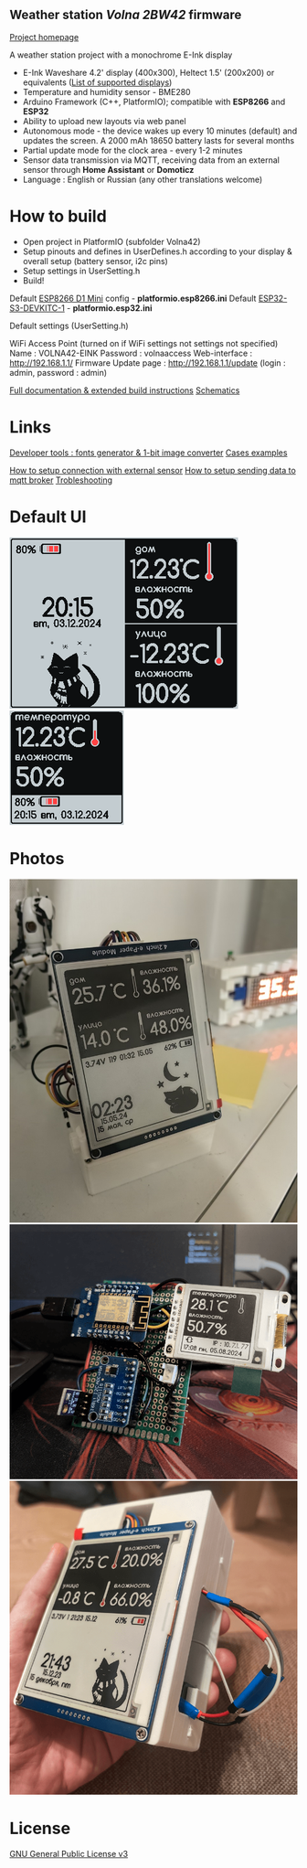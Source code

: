 ## Weather station *Volna 2BW42* firmware

[Project homepage](https://42volna.ru/en/instructions/)

A weather station project with a monochrome E-Ink display

- E-Ink Waveshare 4.2' display (400x300), Heltect 1.5' (200x200) or equivalents ([List of supported displays](https://42volna.ru/en/instructions/))
- Temperature and humidity sensor - BME280
- Arduino Framework (C++, PlatformIO); compatible with **ESP8266** and **ESP32**
- Ability to upload new layouts via web panel
- Autonomous mode - the device wakes up every 10 minutes (default) and updates the screen. A 2000 mAh 18650 battery lasts for several months
- Partial update mode for the clock area - every 1-2 minutes
- Sensor data transmission via MQTT, receiving data from an external sensor through **Home Assistant** or **Domoticz**
- Language : English or Russian (any other translations welcome)

# How to build

- Open project in PlatformIO (subfolder Volna42)
- Setup pinouts and defines in UserDefines.h according to your display & overall setup (battery sensor, i2c pins)
- Setup settings in UserSetting.h
- Build!

Default [ESP8266 D1 Mini](https://docs.platformio.org/en/latest/boards/espressif8266/d1_mini_lite.html) config - **platformio.esp8266.ini** 
Default [ESP32-S3-DEVKITC-1](https://docs.platformio.org/en/latest/boards/espressif32/esp32-s3-devkitc-1.html)  - **platformio.esp32.ini**

Default settings (UserSetting.h)

WiFi Access Point (turned on if WiFi settings not settings not specified)
Name : VOLNA42-EINK
Password : volnaaccess
Web-interface : http://192.168.1.1/
Firmware Update page : http://192.168.1.1/update (login : admin, password : admin)

[Full documentation & extended build instructions](https://42volna.ru/instructions/)
[Schematics](https://42volna.ru/en/scheme/)

# Links

[Developer tools : fonts generator & 1-bit image converter](https://github.com/NC22/Volna42BW-Tools)
[Cases examples](https://42volna.ru/boxes/)

[How to setup connection with external sensor](https://42volna.ru/instructions/external)
[How to setup sending data to mqtt broker](https://42volna.ru/instructions/mqtt)
[Trobleshooting](https://42volna.ru/instructions/issues)

# Default UI

![Interface for weatherstation 4.2](_ImagesSrc/previews/ui1.png)
![Interface for weatherstation 1.5](_ImagesSrc/previews/ui3.png)

# Photos

![Weatherstation 4.2](_ImagesSrc/previews/2.png)
![Weatherstation 1.5](_ImagesSrc/previews/3.png)
![Weatherstation 4.2](_ImagesSrc/previews/1.png)

# License

[GNU General Public License v3](http://www.gnu.org/licenses/gpl.html)
